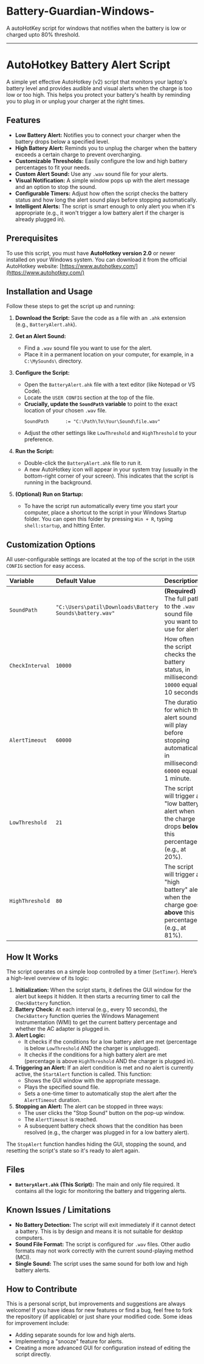 # Battery-Guardian-Windows-
A autoHotKey script for windows that notifies when the battery is low or charged upto 80% threshold. 

***

# AutoHotkey Battery Alert Script

A simple yet effective AutoHotkey (v2) script that monitors your laptop's battery level and provides audible and visual alerts when the charge is too low or too high. This helps you protect your battery's health by reminding you to plug in or unplug your charger at the right times.

## Features

*   **Low Battery Alert:** Notifies you to connect your charger when the battery drops below a specified level.
*   **High Battery Alert:** Reminds you to unplug the charger when the battery exceeds a certain charge to prevent overcharging.
*   **Customizable Thresholds:** Easily configure the low and high battery percentages to fit your needs.
*   **Custom Alert Sound:** Use any `.wav` sound file for your alerts.
*   **Visual Notification:** A simple window pops up with the alert message and an option to stop the sound.
*   **Configurable Timers:** Adjust how often the script checks the battery status and how long the alert sound plays before stopping automatically.
*   **Intelligent Alerts:** The script is smart enough to only alert you when it's appropriate (e.g., it won't trigger a low battery alert if the charger is already plugged in).

## Prerequisites

To use this script, you must have **AutoHotkey version 2.0** or newer installed on your Windows system. You can download it from the official AutoHotkey website: [https://www.autohotkey.com/](https://www.autohotkey.com/)

## Installation and Usage

Follow these steps to get the script up and running:

1.  **Download the Script:** Save the code as a file with an `.ahk` extension (e.g., `BatteryAlert.ahk`).

2.  **Get an Alert Sound:**
    *   Find a `.wav` sound file you want to use for the alert.
    *   Place it in a permanent location on your computer, for example, in a `C:\MySounds\` directory.

3.  **Configure the Script:**
    *   Open the `BatteryAlert.ahk` file with a text editor (like Notepad or VS Code).
    *   Locate the `USER CONFIG` section at the top of the file.
    *   **Crucially, update the `SoundPath` variable** to point to the exact location of your chosen `.wav` file.
        ```autohotkey
        SoundPath      := "C:\Path\To\Your\Sound\file.wav"
        ```
    *   Adjust the other settings like `LowThreshold` and `HighThreshold` to your preference.

4.  **Run the Script:**
    *   Double-click the `BatteryAlert.ahk` file to run it.
    *   A new AutoHotkey icon will appear in your system tray (usually in the bottom-right corner of your screen). This indicates that the script is running in the background.

5.  **(Optional) Run on Startup:**
    *   To have the script run automatically every time you start your computer, place a shortcut to the script in your Windows Startup folder. You can open this folder by pressing `Win + R`, typing `shell:startup`, and hitting Enter.

## Customization Options

All user-configurable settings are located at the top of the script in the `USER CONFIG` section for easy access.

| Variable | Default Value | Description |
| :--- | :--- | :--- |
| `SoundPath` | `"C:\Users\patil\Downloads\Battery Sounds\battery.wav"` | **(Required)** The full path to the `.wav` sound file you want to use for alerts. |
| `CheckInterval` | `10000` | How often the script checks the battery status, in milliseconds. `10000` equals 10 seconds. |
| `AlertTimeout` | `60000` | The duration for which the alert sound will play before stopping automatically, in milliseconds. `60000` equals 1 minute. |
| `LowThreshold` | `21` | The script will trigger a "low battery" alert when the charge drops **below** this percentage (e.g., at 20%). |
| `HighThreshold` | `80` | The script will trigger a "high battery" alert when the charge goes **above** this percentage (e.g., at 81%). |

## How It Works

The script operates on a simple loop controlled by a timer (`SetTimer`). Here’s a high-level overview of its logic:

1.  **Initialization:** When the script starts, it defines the GUI window for the alert but keeps it hidden. It then starts a recurring timer to call the `CheckBattery` function.
2.  **Battery Check:** At each interval (e.g., every 10 seconds), the `CheckBattery` function queries the Windows Management Instrumentation (WMI) to get the current battery percentage and whether the AC adapter is plugged in.
3.  **Alert Logic:**
    *   It checks if the conditions for a low battery alert are met (percentage is below `LowThreshold` AND the charger is unplugged).
    *   It checks if the conditions for a high battery alert are met (percentage is above `HighThreshold` AND the charger is plugged in).
4.  **Triggering an Alert:** If an alert condition is met and no alert is currently active, the `StartAlert` function is called. This function:
    *   Shows the GUI window with the appropriate message.
    *   Plays the specified sound file.
    *   Sets a one-time timer to automatically stop the alert after the `AlertTimeout` duration.
5.  **Stopping an Alert:** The alert can be stopped in three ways:
    *   The user clicks the "Stop Sound" button on the pop-up window.
    *   The `AlertTimeout` is reached.
    *   A subsequent battery check shows that the condition has been resolved (e.g., the charger was plugged in for a low battery alert).

The `StopAlert` function handles hiding the GUI, stopping the sound, and resetting the script's state so it's ready to alert again.

## Files

*   **`BatteryAlert.ahk` (This Script):** The main and only file required. It contains all the logic for monitoring the battery and triggering alerts.

## Known Issues / Limitations

*   **No Battery Detection:** The script will exit immediately if it cannot detect a battery. This is by design and means it is not suitable for desktop computers.
*   **Sound File Format:** The script is configured for `.wav` files. Other audio formats may not work correctly with the current sound-playing method (MCI).
*   **Single Sound:** The script uses the same sound for both low and high battery alerts.

## How to Contribute

This is a personal script, but improvements and suggestions are always welcome! If you have ideas for new features or find a bug, feel free to fork the repository (if applicable) or just share your modified code. Some ideas for improvement include:
*   Adding separate sounds for low and high alerts.
*   Implementing a "snooze" feature for alerts.
*   Creating a more advanced GUI for configuration instead of editing the script directly.
